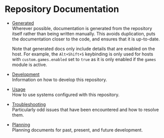 # Repository Documentation

- [Generated](./generated/readme.md)<br> Wherever possible, documentation is
  generated from the repository itself rather than being written manually. This
  avoids duplication, puts the documentation closer to the code, and ensures
  that it is up-to-date.

  Note that generated docs only include details that are enabled on the host.
  For example, the `Alt+Shift+S` keybinding is only used for hosts with
  `custom.games.enabled` set to `true` as it is only enabled if the `games`
  module is active.

- [Development](./development.md)<br> Information on how to develop this
  repository.
- [Usage](./usage.md)<br> How to use systems configured with this repository.
- [Troubleshooting](./troubleshooting.md)<br> Particularly odd issues that have
  been encountered and how to resolve them.
- [Planning](./plan/readme.md)<br> Planning documents for past, present, and
  future development.
